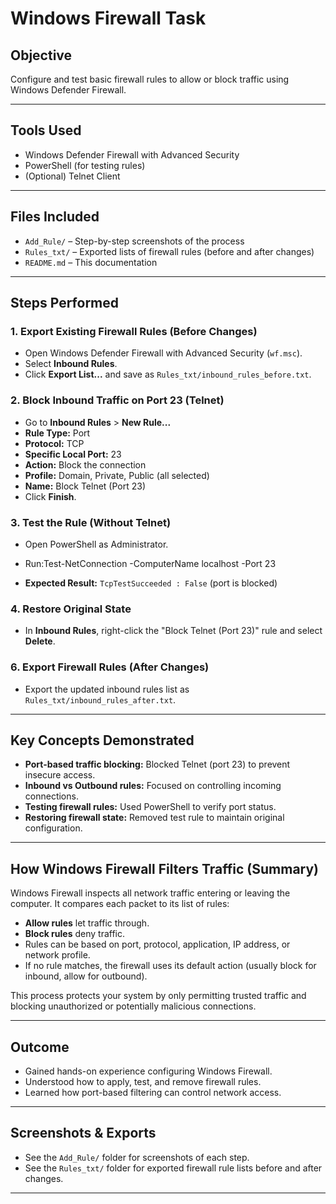 #  Windows Firewall Task 

##  Objective
Configure and test basic firewall rules to allow or block traffic using Windows Defender Firewall.

---

##  Tools Used
- Windows Defender Firewall with Advanced Security
- PowerShell (for testing rules)
- (Optional) Telnet Client

---

##  Files Included
- `Add_Rule/` – Step-by-step screenshots of the process
- `Rules_txt/` – Exported lists of firewall rules (before and after changes)
- `README.md` – This documentation

---

##  Steps Performed

### 1. Export Existing Firewall Rules (Before Changes)
- Open Windows Defender Firewall with Advanced Security (`wf.msc`).
- Select **Inbound Rules**.
- Click **Export List...** and save as `Rules_txt/inbound_rules_before.txt`.

### 2. Block Inbound Traffic on Port 23 (Telnet)
- Go to **Inbound Rules** > **New Rule...**
- **Rule Type:** Port
- **Protocol:** TCP
- **Specific Local Port:** 23
- **Action:** Block the connection
- **Profile:** Domain, Private, Public (all selected)
- **Name:** Block Telnet (Port 23)
- Click **Finish**.


### 3. Test the Rule (Without Telnet)
- Open PowerShell as Administrator.
- Run:Test-NetConnection -ComputerName localhost -Port 23

- **Expected Result:** `TcpTestSucceeded : False` (port is blocked)



### 4. Restore Original State
- In **Inbound Rules**, right-click the "Block Telnet (Port 23)" rule and select **Delete**.

### 6. Export Firewall Rules (After Changes)
- Export the updated inbound rules list as `Rules_txt/inbound_rules_after.txt`.

---

##  Key Concepts Demonstrated
- **Port-based traffic blocking:** Blocked Telnet (port 23) to prevent insecure access.
- **Inbound vs Outbound rules:** Focused on controlling incoming connections.
- **Testing firewall rules:** Used PowerShell to verify port status.
- **Restoring firewall state:** Removed test rule to maintain original configuration.

---

##  How Windows Firewall Filters Traffic (Summary)
Windows Firewall inspects all network traffic entering or leaving the computer. It compares each packet to its list of rules:
- **Allow rules** let traffic through.
- **Block rules** deny traffic.
- Rules can be based on port, protocol, application, IP address, or network profile.
- If no rule matches, the firewall uses its default action (usually block for inbound, allow for outbound).

This process protects your system by only permitting trusted traffic and blocking unauthorized or potentially malicious connections.

---

##  Outcome
- Gained hands-on experience configuring Windows Firewall.
- Understood how to apply, test, and remove firewall rules.
- Learned how port-based filtering can control network access.

---

##  Screenshots & Exports
- See the `Add_Rule/` folder for screenshots of each step.
- See the `Rules_txt/` folder for exported firewall rule lists before and after changes.

---



